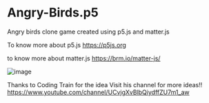 # Angry-Birds.p5

Angry birds clone game created using p5.js and matter.js

To know more about p5.js
https://p5js.org

to know more about matter.js
https://brm.io/matter-js/

![image](https://github.com/Sarveshvarn/Angry-Birds.p5/assets/71520735/21ca72f1-9179-4588-9da5-c030637be206)

Thanks to Coding Train for the idea
Visit his channel for more ideas!!
https://www.youtube.com/channel/UCvjgXvBlbQiydffZU7m1_aw
